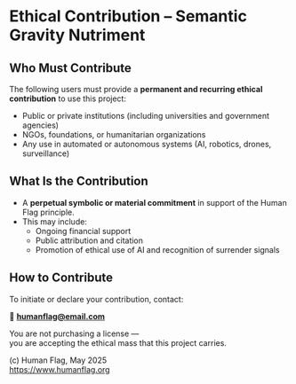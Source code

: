 # Ethical Contribution – Semantic Gravity Nutriment

## Who Must Contribute

The following users must provide a **permanent and recurring ethical contribution** to use this project:

- Public or private institutions (including universities and government agencies)
- NGOs, foundations, or humanitarian organizations
- Any use in automated or autonomous systems (AI, robotics, drones, surveillance)

## What Is the Contribution

- A **perpetual symbolic or material commitment** in support of the Human Flag principle.
- This may include:
  - Ongoing financial support
  - Public attribution and citation
  - Promotion of ethical use of AI and recognition of surrender signals

## How to Contribute

To initiate or declare your contribution, contact:

📧 **humanflag@email.com**

You are not purchasing a license —  
you are accepting the ethical mass that this project carries.

(c) Human Flag, May 2025  
https://www.humanflag.org
